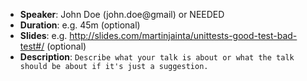 * **Speaker**: John Doe (john.doe@gmail) or NEEDED
* **Duration**: e.g. 45m (optional)
* **Slides**: e.g. http://slides.com/martinjainta/unittests-good-test-bad-test#/ (optional)
* **Description**: `Describe what your talk is about or what the talk should be about if it's just a suggestion.`
